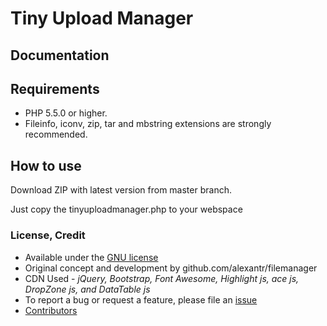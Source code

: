 # Tiny Upload Manager
## Documentation

## Requirements

- PHP 5.5.0 or higher.
- Fileinfo, iconv, zip, tar and mbstring extensions are strongly recommended.

## How to use

Download ZIP with latest version from master branch.

Just copy the tinyuploadmanager.php to your webspace

### <a name=license></a>License, Credit

- Available under the [GNU license](https://github.com/prasathmani/tinyfilemanager/blob/master/LICENSE)
- Original concept and development by github.com/alexantr/filemanager
- CDN Used - _jQuery, Bootstrap, Font Awesome, Highlight js, ace js, DropZone js, and DataTable js_
- To report a bug or request a feature, please file an [issue](https://github.com/prasathmani/tinyfilemanager/issues)
- [Contributors](https://github.com/prasathmani/tinyfilemanager/wiki/Authors-and-Contributors)
